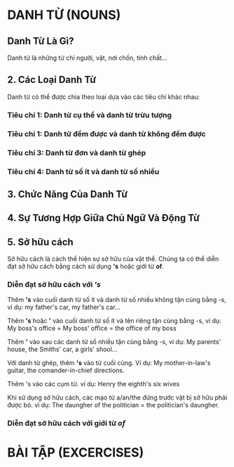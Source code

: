 # DANH TỪ (NOUNS)
## Danh Từ Là Gì?
Danh từ là những từ chỉ người, vật, nơi chốn, tính chất...
## 2. Các Loại Danh Từ
Danh từ có thể được chia theo loại dựa vào các tiêu chí khác nhau:
### Tiêu chí 1: Danh từ cụ thể và danh từ trừu tượng
### Tiêu chí 1: Danh từ đếm được và danh từ không đếm được
### Tiêu chí 3: Danh từ đơn và danh từ ghép
### Tiêu chí 4: Danh từ số ít và danh từ số nhiều
## 3. Chức Năng Của Danh Từ
## 4. Sự Tương Hợp Giữa Chủ Ngữ Và Động Từ
## 5. Sở hữu cách
Sở hữu cách là cách thể hiện sự sở hữu của vật thể. Chúng ta có thể diễn đạt sở hữu cách bằng cách sử dụng **'s** hoặc giới từ **of**.
### Diễn đạt sở hữu cách với *'s*
Thêm **'s** vào cuối danh từ số ít và danh từ số nhiều không tận cùng bằng -s, ví dụ: my father's car, my father's car...

Thêm **'s** hoặc **'** vào cuối danh từ số ít và tên riêng tận cùng bằng -s, ví dụ: My boss's office = My boss' office = the office of my boss

Thêm **'** vào sau các danh từ số nhiều tận cùng bằng -s, ví dụ: My parents' house, the Smiths' car, a girls' shool...

Với danh từ ghép, thêm **'s** vào từ cuối cùng. Ví dụ: My mother-in-law's guitar, the comander-in-chief directions.

Thêm 's vào các cụm từ. ví dụ: Henry the eighth's six wives

Khi sử dụng sở hữu cách, các mạo từ a/an/the đứng trước vật bị sở hữu phải được bỏ. ví dụ: The daungher of the politician = the politician's daungher.
### Diễn đạt sở hữu cách với giới từ *of*

# BÀI TẬP (EXCERCISES)

